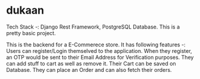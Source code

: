 # dukaan
Tech Stack -: Django Rest Framework, PostgreSQL Database.
This is a pretty basic project.

This is the backend for a E-Commerece store. It has following features -: 
Users can register/Login themselved to the application.
When they register, an OTP would be sent to their Email Address for Verification purposes.
They can add stuff to cart as well as remove it.
Their Cart can be saved on Database.
They can place an Order and can also fetch their orders.


